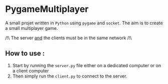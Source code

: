 # PygameMultiplayer

A small projet written in `Python` using `pygame` and `socket`.
The aim is to create a small multiplayer game.

/!\ The server <ins>and</ins> the clients must be in the same network /!\

## How to use :

1. Start by running the `server.py` file either on a dedicated computer or on a client computer
2. Then simply run the `client.py` to connect to the server.
